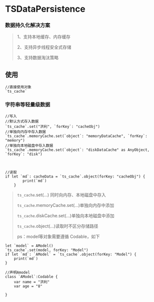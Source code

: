 # TSDataPersistence

### 数据持久化解决方案
>1、支持本地缓存、内存缓存
>
>2、支持异步线程安全式存储
>
>3、支持数据淘汰策略
>


## 使用
    //直接使用对象
	`ts_cache`
### 字符串等轻量级数据
	//写入
	//默认方式存入数据
	`ts_cache`.set("洪利", `forKey`: "cacheObj")
	//单独向内存中存入数据
	`ts_cache`.memoryCache.set(`object`: "memoryDataCache", `forKey`: "memory")
	//单独向本地磁盘中存入数据
	`ts_cache`.memoryCache.set(`object`: "diskDataCache" as AnyObject, `forKey`: "disk")
	
	
	
	//读取
	if let `md`: cacheData = `ts_cache`.object(forKey: "cacheObj") {
            print(`md`)
        }
        
> `ts_cache`.set(...) 同时向内存、本地磁盘中存入
> 
> `ts_cache`.memoryCache.set(...)单独向内存中添加
> 
> `ts_cache`.diskCache.set(...)单独向本地磁盘中添加
> 
> `ts_cache`.object(...)读取时不区分存储路径
> 
> ps：model等对象需要遵循 Codable，如下        

	let `model` = AModel()
    `ts_cache`.set(model, forKey: "Model")
    if let `md`: `AModel` = `ts_cache`.object(forKey: "Model") {
        print(`md`)
    }

	//声明Amodel
	class `AModel`:Codable {
	    var name = "洪利"
	    var age = "8"
	    
	}

